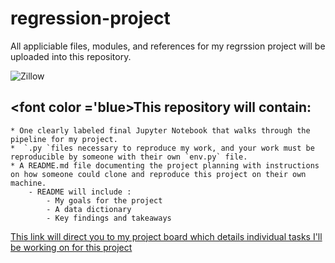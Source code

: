 # regression-project

All appliciable files, modules, and references for my regrssion project will be uploaded into this repository.

![Zillow](zillow_logo.png)

## <font color ='blue>This repository will contain:</font>
    * One clearly labeled final Jupyter Notebook that walks through the pipeline for my project.
    *  `.py `files necessary to reproduce my work, and your work must be reproducible by someone with their own `env.py` file.
    * A README.md file documenting the project planning with instructions on how someone could clone and reproduce this project on their own machine. 
        - README will include :
            - My goals for the project
            - A data dictionary
            - Key findings and takeaways

<font color ="darkgreen"><a href="https://trello.com/b/C5zkPkLB/regression-project">This link will direct you to my project board which details individual tasks I'll be working on for this project</a>
